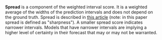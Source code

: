 **Spread** is a component of the weighted interval score. It is a weighted average of the widths of the prediction intervals and does not depend on the ground truth. Spread is described in [this article](https://journals.plos.org/ploscompbiol/article?id=10.1371/journal.pcbi.1008618) (note: in this paper spread is defined as "sharpness"). A smaller spread score indicates narrower intervals. Models that have narrower intervals are implying a higher level of certainty in their forecast that may or may not be warranted.